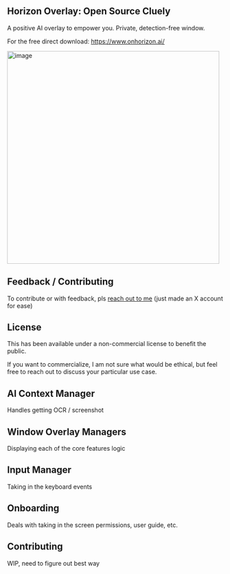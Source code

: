 ## Horizon Overlay: Open Source Cluely

A positive AI overlay to empower you. Private, detection-free window. 

For the free direct download: https://www.onhorizon.ai/


<img width="494" alt="image" src="https://github.com/user-attachments/assets/e8db03f4-9365-449c-a845-e01b9440e42d" />


## Feedback / Contributing

To contribute or with feedback, pls [reach out to me](https://x.com/tejasthesharma) (just made an X account for ease)

## License

This has been available under a non-commercial license to benefit the public.

If you want to commercialize, I am not sure what would be ethical, but feel
free to reach out to discuss your particular use case.

## AI Context Manager

Handles getting OCR / screenshot

## Window Overlay Managers

Displaying each of the core features logic

## Input Manager

Taking in the keyboard events

## Onboarding

Deals with taking in the screen permissions, user guide, etc.


## Contributing

WIP, need to figure out best way
